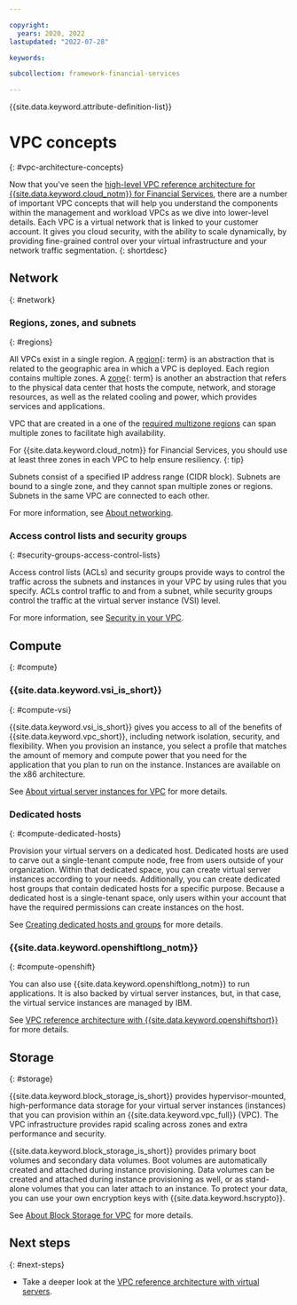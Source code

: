 ```yaml
---

copyright:
  years: 2020, 2022
lastupdated: "2022-07-28"

keywords: 

subcollection: framework-financial-services

---
```


{{site.data.keyword.attribute-definition-list}}

# VPC concepts
{: #vpc-architecture-concepts}

Now that you've seen the [high-level VPC reference architecture for {{site.data.keyword.cloud_notm}} for Financial Services](/docs/allowlist/framework-financial-services?topic=framework-financial-services-vpc-architecture-about), there are a number of important VPC concepts that will help you understand the components within the management and workload VPCs as we dive into lower-level details. Each VPC is a virtual network that is linked to your customer account. It gives you cloud security, with the ability to scale dynamically, by providing fine-grained control over your virtual infrastructure and your network traffic segmentation.
{: shortdesc}

## Network
{: #network}

### Regions, zones, and subnets
{: #regions}

All VPCs exist in a single region. A [region](#x2091391){: term} is an abstraction that is related to the geographic area in which a VPC is deployed. Each region contains multiple zones. A [zone](x2070723){: term} is another an abstraction that refers to the physical data center that hosts the compute, network, and storage resources, as well as the related cooling and power, which provides services and applications.

VPC that are created in a one of the [required multizone regions](/docs/allowlist/framework-financial-services?topic=framework-financial-services-best-practices#best-practices-financial-services-regions) can span multiple zones to facilitate high availability.

For {{site.data.keyword.cloud_notm}} for Financial Services, you should use at least three zones in each VPC to help ensure resiliency.
{: tip}

Subnets consist of a specified IP address range (CIDR block). Subnets are bound to a single zone, and they cannot span multiple zones or regions. Subnets in the same VPC are connected to each other.

For more information, see [About networking](/docs/vpc?topic=vpc-about-networking-for-vpc).



### Access control lists and security groups
{: #security-groups-access-control-lists}

Access control lists (ACLs) and security groups provide ways to control the traffic across the subnets and instances in your VPC by using rules that you specify. ACLs control traffic to and from a subnet, while security groups control the traffic at the virtual server instance (VSI) level.



For more information, see [Security in your VPC](/docs/vpc?topic=vpc-security-in-your-vpc).

## Compute
{: #compute}

### {{site.data.keyword.vsi_is_short}}
{: #compute-vsi}

{{site.data.keyword.vsi_is_short}} gives you access to all of the benefits of {{site.data.keyword.vpc_short}}, including network isolation, security, and flexibility. When you provision an instance, you select a profile that matches the amount of memory and compute power that you need for the application that you plan to run on the instance. Instances are available on the x86 architecture.

See [About virtual server instances for VPC](/docs/vpc?topic=vpc-about-advanced-virtual-servers) for more details.

### Dedicated hosts
{: #compute-dedicated-hosts}

Provision your virtual servers on a dedicated host. Dedicated hosts are used to carve out a single-tenant compute node, free from users outside of your organization. Within that dedicated space, you can create virtual server instances according to your needs. Additionally, you can create dedicated host groups that contain dedicated hosts for a specific purpose. Because a dedicated host is a single-tenant space, only users within your account that have the required permissions can create instances on the host.

See [Creating dedicated hosts and groups](/docs/vpc?topic=vpc-creating-dedicated-hosts-instances) for more details.

### {{site.data.keyword.openshiftlong_notm}}
{: #compute-openshift}

You can also use {{site.data.keyword.openshiftlong_notm}} to run applications. It is also backed by virtual server instances, but, in that case, the virtual service instances are managed by IBM.

See [VPC reference architecture with {{site.data.keyword.openshiftshort}}](/docs/allowlist/framework-financial-services?topic=framework-financial-services-vpc-architecture-detailed-openshift) for more details.

## Storage
{: #storage}

{{site.data.keyword.block_storage_is_short}} provides hypervisor-mounted, high-performance data storage for your virtual server instances (instances) that you can provision within an {{site.data.keyword.vpc_full}} (VPC). The VPC infrastructure provides rapid scaling across zones and extra performance and security.

{{site.data.keyword.block_storage_is_short}} provides primary boot volumes and secondary data volumes. Boot volumes are automatically created and attached during instance provisioning. Data volumes can be created and attached during instance provisioning as well, or as stand-alone volumes that you can later attach to an instance. To protect your data, you can use your own encryption keys with {{site.data.keyword.hscrypto}}.

See [About Block Storage for VPC](/docs/vpc?topic=vpc-block-storage-about) for more details.

## Next steps
{: #next-steps}

* Take a deeper look at the [VPC reference architecture with virtual servers](/docs/allowlist/framework-financial-services?topic=framework-financial-services-vpc-architecture-detailed-vsi).
